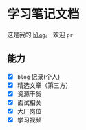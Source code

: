 # 学习笔记文档

这是我的 [`blog`](https://2462870727.github.io/study/#/)。 欢迎 `pr`

## 能力

- [x] `blog` 记录(个人)
- [x] 精选文章（第三方）
- [x] 资源干货
- [x] 面试相关
- [x] 大厂岗位
- [x] 学习视频
